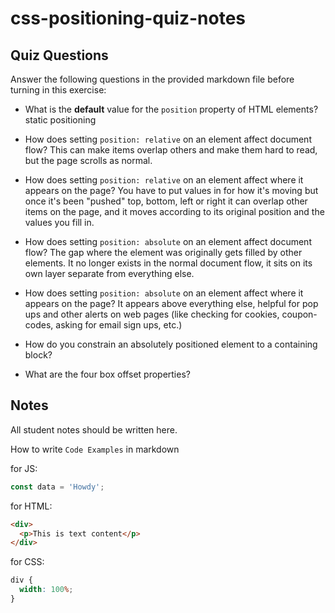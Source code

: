 # css-positioning-quiz-notes

## Quiz Questions

Answer the following questions in the provided markdown file before turning in this exercise:

- What is the **default** value for the `position` property of HTML elements?
  static positioning

- How does setting `position: relative` on an element affect document flow?
  This can make items overlap others and make them hard to read, but the page scrolls as normal.

- How does setting `position: relative` on an element affect where it appears on the page?
  You have to put values in for how it's moving but once it's been "pushed" top, bottom, left or right it can overlap other items on the page, and it moves according to its original position and the values you fill in.

- How does setting `position: absolute` on an element affect document flow?
  The gap where the element was originally gets filled by other elements. It no longer exists in the normal document flow, it sits on its own layer separate from everything else.

- How does setting `position: absolute` on an element affect where it appears on the page?
  It appears above everything else, helpful for pop ups and other alerts on web pages (like checking for cookies, coupon-codes, asking for email sign ups, etc.)

- How do you constrain an absolutely positioned element to a containing block?

- What are the four box offset properties?

## Notes

All student notes should be written here.

How to write `Code Examples` in markdown

for JS:

```javascript
const data = 'Howdy';
```

for HTML:

```html
<div>
  <p>This is text content</p>
</div>
```

for CSS:

```css
div {
  width: 100%;
}
```
